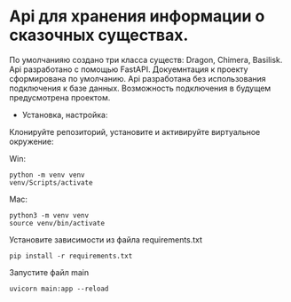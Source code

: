 # Api для хранения информации о сказочных существах.
По умолчанияю создано три класса существ: Dragon, Chimera, Basilisk. 
Api разработано с помощью FastAPI. Докуемнтация к проекту сформирована по умолчанию.
Api разработана без использования подключения к базе данных.
Возможность подключения в будущем предусмотрена проектом.

* Установка, настройка:

Клонируйте репозиторий, установите и активируйте виртуальное окружение:

Win:
```
python -m venv venv
venv/Scripts/activate
```
Mac:
```
python3 -m venv venv
source venv/bin/activate
```
Установите зависимости из файла requirements.txt
```
pip install -r requirements.txt
```
Запустите файл main
```
uvicorn main:app --reload
```

